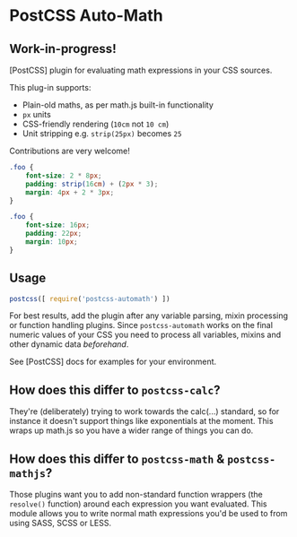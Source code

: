 # PostCSS Auto-Math

## Work-in-progress!

[PostCSS] plugin for evaluating math expressions in your CSS sources.


This plug-in supports:

* Plain-old maths, as per math.js built-in functionality
* `px` units
* CSS-friendly rendering (`10cm` not `10 cm`)
* Unit stripping e.g. `strip(25px)` becomes `25`

Contributions are very welcome!


```scss
.foo {
    font-size: 2 * 8px;	
    padding: strip(16cm) + (2px * 3);
    margin: 4px + 2 * 3px;
}
```

```css
.foo {
    font-size: 16px;
    padding: 22px;
    margin: 10px;
}
```

## Usage

```js
postcss([ require('postcss-automath') ])
```

For best results, add the plugin after any variable parsing, mixin processing or
function handling plugins. Since `postcss-automath` works on the final numeric
values of your CSS you need to process all variables, mixins and other dynamic
data *beforehand*.

See [PostCSS] docs for examples for your environment.

## How does this differ to `postcss-calc`?

They're (deliberately) trying to work towards the calc(...) standard, so for 
instance it doesn't support things like exponentials at the moment. This wraps 
up math.js so you have a wider range of things you can do.

## How does this differ to `postcss-math` & `postcss-mathjs`?

Those plugins want you to add non-standard function wrappers (the `resolve()` 
function) around each expression you want evaluated. This module allows you
to write normal math expressions you'd be used to from using SASS, SCSS or LESS.
